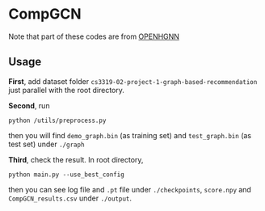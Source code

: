 # CompGCN
Note that part of these codes are from [OPENHGNN](https://github.com/BUPT-GAMMA/OpenHGNN)
## Usage

**First**, add dataset folder `cs3319-02-project-1-graph-based-recommendation` just parallel with the root directory.

**Second**, run
```
python /utils/preprocess.py
```
then you will find `demo_graph.bin` (as training set) and `test_graph.bin` (as test set) under `./graph`

**Third**, check the result. In root directory,
```
python main.py --use_best_config
```
then you can see log file and `.pt` file under `./checkpoints`, `score.npy` and `CompGCN_results.csv` under `./output`.
